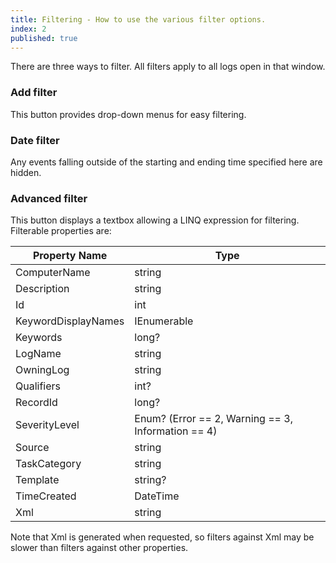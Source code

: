 ```yaml
---
title: Filtering - How to use the various filter options.
index: 2
published: true
---
```


There are three ways to filter. All filters apply to all logs open in that window.

### Add filter

This button provides drop-down menus for easy filtering.

### Date filter

Any events falling outside of the starting and ending time specified here are hidden.

### Advanced filter

This button displays a textbox allowing a LINQ expression for filtering. Filterable properties are:

Property Name|Type
-|-
ComputerName|string
Description|string
Id|int
KeywordDisplayNames|IEnumerable<string>
Keywords|long?
LogName|string
OwningLog|string
Qualifiers|int?
RecordId|long?
SeverityLevel|Enum? (Error == 2, Warning == 3, Information == 4)
Source|string
TaskCategory|string
Template|string?
TimeCreated|DateTime
Xml|string

Note that Xml is generated when requested, so filters against Xml may be slower than filters against other properties.